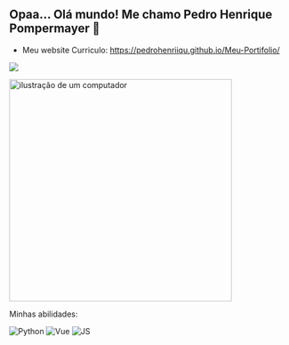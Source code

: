 ## Opaa... Olá mundo! Me chamo Pedro Henrique Pompermayer 🤙

- Meu website Curriculo: https://pedrohenriiqu.github.io/Meu-Portifolio/

<a href="https://www.instagram.com/pedro.pompermayer/" target="_blank"><img src="https://img.shields.io/badge/-Instagram-%23E4405F?style=for-the-badge&logo=instagram&logoColor=white" target="_blank"></a>

<img src="https://user-images.githubusercontent.com/74038190/212284158-e840e285-664b-44d7-b79b-e264b5e54825.gif" alt="ilustração de um computador" min-width="400px" max-width="400px" width="400px">


Minhas abilidades:

![Python](https://img.shields.io/badge/Python-14354C?style=for-the-badge&logo=python&logoColor=white)
![Vue](https://img.shields.io/badge/vuejs-%2335495e.svg?style=for-the-badge&logo=vuedotjs&logoColor=%234FC08D)
![JS](https://img.shields.io/badge/JavaScript-F7DF1E?style=for-the-badge&logo=javascript&logoColor=black)
